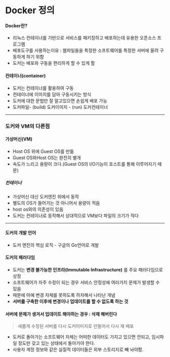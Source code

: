  Docker 정의
============  
#### Docker란?
* 리눅스 컨테이너를 기반으로 서비스를 패키징하고 배포하는데 유용한 오픈소스 프로그램
* 배포도구를 사용하는이유 : 웹파일들을 특정한 소프트웨어를 특정한 서버에 올려 구동하게 하기 위함
* 도커는 배포와 구동을 편리하게 할 수 있게 함

#### 컨테이너(container)
* 도커는 컨테이너를 활용하여 구동
* 컨테이너에 이미지를 담아 구동시키는 방식
* 도커에 대한 문법만 잘 알고있으면 손쉽게 배포 가능
* 도커파일- (build) 도커이미지 - (run) 도커컨테이너

* * *
### 도커와 VM의 다른점
#### 가상머신(VM)
- Host OS 위에 Guest OS를 만듦
- Guest OS와Host OS는 완전히 별개
- 속도가 느리고 용량이 크다.(Guest OS의 I/O기능이 호스트를 통해 이루어지기 때문)

##### 컨테이너
- 가상머신 대신 도커엔진 위에서 동작
- 별도의 OS가 들어가는 것 아니어서 용량이 적음
- host os와의 의존성이 있음
- 도커는 컨테이너로 동작해서 상대적으로 VM보다 파일의 크기가 작다

*  *  *

#### 도커의 개발 언어
* 도커 엔진의 핵심 로직 - 구글의 Go언어로 개발

#### 도커의 패러다임
* 도커는 **변경 불가능한 인프라(Immutable Infrastructure)** 를 주요 패러다임으로 상정
* 소프트웨어가 자주 수정이 되는 경우 서비스 안정성에 여러가지 문제가 발생할 수 있음
* 때문에 아예 변경 자체를 못하도록 하자해서 나타난 개념
* __서버를 구축한 이후에 변경이나 업데이트를 할 수 없도록 하는 것__

#### 서버에 문제가 생겨서 업데이트 해야하는 경우 : __삭제__ 해버린다
> 새롭게 수정된 서버를 다시 도커이미지로 만들어서 다시 재 배포

- 도커로 돌아가는 소프트웨어 자체는 어떠한 데이터도 가지고 있으면 안되고, 임시파일 정도만 갖고 있는 상태에서 돌아가야 한다.
- 사용자 계정 정보와 같은 실질적 데이터들은 외부 스토리지로 빼 놔야함.
